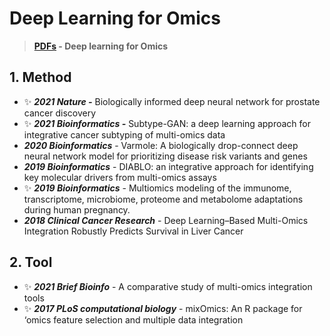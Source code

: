 # Deep Learning for Omics

> ****[**PDFs**](https://cloud.tsinghua.edu.cn/d/9553a9a553304ff7b311/?p=%2FDeep%20Learning%20on%20Omics\&mode=list)** - Deep learning for Omics**

## 1. Method

* ✨ _**2021 Nature -**_  Biologically informed deep neural network for prostate cancer discovery
* ✨ _**2021 Bioinformatics -**_  Subtype-GAN: a deep learning approach for integrative cancer subtyping of multi-omics data
* _**2020 Bioinformatics**_ - Varmole: A biologically drop-connect deep neural network model for prioritizing disease risk variants and genes
* _**2019 Bioinformatics**_ - DIABLO: an integrative approach for identifying key molecular drivers from multi-omics assays
* ✨ _**2019 Bioinformatics**_ - Multiomics modeling of the immunome, transcriptome, microbiome, proteome and metabolome adaptations during human pregnancy.
* _**2018 Clinical Cancer Research**_ - Deep Learning–Based Multi-Omics Integration Robustly Predicts Survival in Liver Cancer

## 2. Tool

* ✨ _**2021 Brief Bioinfo**_ - A comparative study of multi-omics integration tools
* ✨ _**2017 PLoS computational biology**_ - mixOmics: An R package for ‘omics feature selection and multiple data integration

